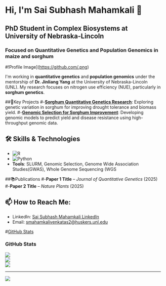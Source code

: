 # Hi, I'm Sai Subhash Mahamkali 👋
## PhD Student in Complex Biosystems at University of Nebraska-Lincoln
### Focused on Quantitative Genetics and Population Genomics in maize and sorghum

#!Profile Image](https://github.com/.png)

I'm working in **quantitative genetics** and **population genomics** under the mentorship of **Dr. Jinliang Yang** at the University of Nebraska-Lincoln (UNL). My research focuses on nitrogen use efficiency (NUE), particularly in **sorghum genetics**.

##🚀Key Projects
#-[**Sorghum Quantitative Genetics Research**](https://github.com/waqarali/sorghum_quantitative_genetics): Exploring genetic variation in sorghum for improving drought tolerance and biomass yield.
#-[**Genomic Selection for Sorghum Improvement**](https://github.com/waqarali/genomic_selection_sorghum): Developing genomic models to predict yield and disease resistance using high-throughput genomic data.

## 🛠️ Skills & Technologies
- ![R](https://img.shields.io/badge/-R-276DC3?style=flat&logo=R&logoColor=white)
- ![Python](https://img.shields.io/badge/-Python-3776AB?style=flat&logo=python&logoColor=white)
- **Tools**: SLURM, Genomic Selection, Genome Wide Association Studies(GWAS), Whole Genome Sequencing (WGS

##📚Publications
#-**Paper 1 Title** – *Journal of Quantitative Genetics* (2025)
#-**Paper 2 Title** – *Nature Plants* (2025)

## 📫 How to Reach Me:
- LinkedIn: [Sai Subhash Mahamkali LinkedIn](https://www.linkedin.com/in/subhashmahamkali/)
- Email: [smahamkalivenkatas2@huskers.unl.edu](mailto:smahamkalivenkatas2@huskers.unl.edu)

#[GitHub Stats](https://github-readme-stats.vercel.app/api?username=subhash_mahamkali&show_icons=true&hide_title=true)

### GitHub Stats
![](https://github-readme-stats.vercel.app/api?username=dsubhashmahamkali&theme=merko&hide_border=false&include_all_commits=false&count_private=false)  
![](https://nirzak-streak-stats.vercel.app/?user=dheerajanuvas07&theme=merko&hide_border=false)  
![](https://github-readme-stats.vercel.app/api/top-langs/?username=dheerajanuvas07&theme=merko&hide_border=false&layout=compact)

---

[![](https://visitcount.itsvg.in/api?id=dheerajanuvas07&icon=7&color=11)](https://visitcount.itsvg.in)
